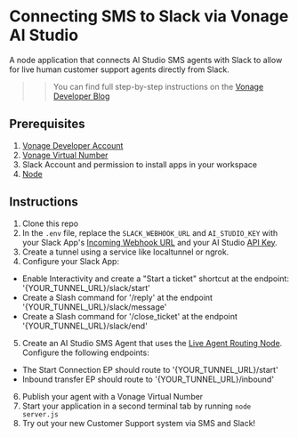 # Connecting SMS to Slack via Vonage AI Studio
A node application that connects AI Studio SMS agents with Slack to allow for live human customer support agents directly from Slack.

>> You can find full step-by-step instructions on the [Vonage Developer Blog]()

## Prerequisites
1. [Vonage Developer Account](https://developer.vonage.com/sign-up)
2. [Vonage Virtual Number](https://dashboard.nexmo.com/your-numbers)
3. Slack Account and permission to install apps in your workspace
4. [Node](https://nodejs.org/en/download) 


## Instructions
1. Clone this repo
2. In the `.env` file, replace the `SLACK_WEBHOOK_URL` and `AI_STUDIO_KEY` with your Slack App's [Incoming Webhook URL](https://api.slack.com/messaging/webhooks) and your AI Studio [API Key](https://studio.docs.ai.vonage.com/api-integration/authentication).
3. Create a tunnel using a service like localtunnel or ngrok.
4. Configure your Slack App:
  * Enable Interactivity and create a "Start a ticket" shortcut at the endpoint: '{YOUR_TUNNEL_URL}/slack/start'
  * Create a Slash command for '/reply' at the endpoint '{YOUR_TUNNEL_URL}/slack/message'
  * Create a Slash command for '/close_ticket' at the endpoint '{YOUR_TUNNEL_URL}/slack/end'
5. Create an AI Studio SMS Agent that uses the [Live Agent Routing Node](https://studio.docs.ai.vonage.com/sms/nodes/actions/live-agent-routing). Configure the following endpoints:
  * The Start Connection EP should route to '{YOUR_TUNNEL_URL}/start'
  * Inbound transfer EP should route to '{YOUR_TUNNEL_URL}/inbound'
6. Publish your agent with a Vonage Virtual Number
7. Start your application in a second terminal tab by running `node server.js`
8. Try out your new Customer Support system via SMS and Slack!
